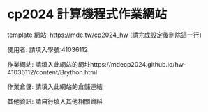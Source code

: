 # cp2024 計算機程式作業網站

template 網站: https://mde.tw/cp2024_hw (請完成設定後刪除這一行)

使用者: 請填入學號:41036112

作業網站: 請填入此網站的網址https://mdecp2024.github.io/hw-41036112/content/Brython.html

作業倉儲: 請填入此網站的倉儲連結

其他資訊: 請自行填入其他相關資料
